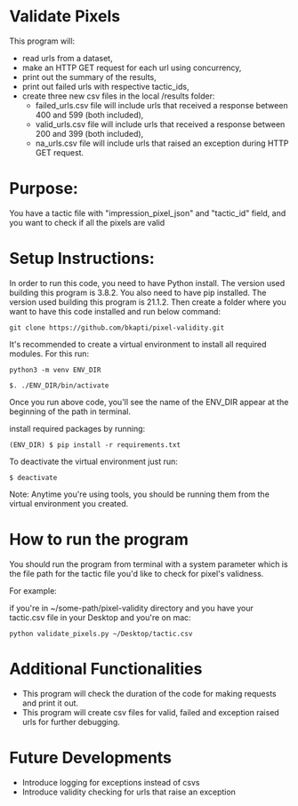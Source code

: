 # Validate Pixels

This program will:
* read urls from a dataset, 
* make an HTTP GET request for each url using concurrency, 
* print out the summary of the results,
* print out failed urls with respective tactic_ids,
* create three new csv files in the local /results folder:
  * failed_urls.csv file will include urls that received a response between 400 and 599 (both included),
  * valid_urls.csv file will include urls that received a response between 200 and 399 (both included),
  * na_urls.csv file will include urls that raised an exception during HTTP GET request.

# Purpose: 

You have a tactic file with "impression_pixel_json" and "tactic_id" field, and you want to check if all the pixels are
valid

# Setup Instructions:
In order to run this code, you need to have Python install. The version used building this program is 3.8.2.
You also need to have pip installed. The version used building this program is 21.1.2.
Then create a folder where you want to have this code installed and run below command:

```git clone https://github.com/bkapti/pixel-validity.git```

It's recommended to create a virtual environment to install all required modules. 
For this run:

```python3 -m venv ENV_DIR```

```$. ./ENV_DIR/bin/activate```

Once you run above code, you'll see the name of the ENV_DIR appear at the beginning of the path in terminal.

install required packages by running:

```(ENV_DIR) $ pip install -r requirements.txt```

To deactivate the virtual environment just run: 

```$ deactivate```

Note: Anytime you're using tools, you should be running them from the virtual environment you created.

# How to run the program
You should run the program from terminal with a system parameter which is the file path for the tactic file you'd like
to check for pixel's validness.

For example: 

if you're in ~/some-path/pixel-validity directory and you have your tactic.csv file in your Desktop and you're on mac:

```python validate_pixels.py ~/Desktop/tactic.csv```

# Additional Functionalities
* This program will check the duration of the code for making requests and print it out.
* This program will create csv files for valid, failed and exception raised urls for further debugging.

# Future Developments
* Introduce logging for exceptions instead of csvs
* Introduce validity checking for urls that raise an exception